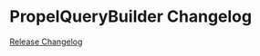 # PropelQueryBuilder Changelog

[Release Changelog](https://github.com/spryker/propel-query-builder/releases)
